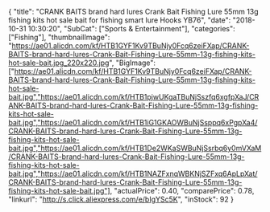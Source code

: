{
	"title": "CRANK BAITS brand hard lures Crank Bait Fishing Lure 55mm 13g fishing kits hot sale bait for fishing smart lure Hooks  YB76",
	"date": "2018-10-31 10:30:20",
	"SubCat": ["Sports & Entertainment"],
	"categories": ["Fishing"],
	"thumbnailImage": "https://ae01.alicdn.com/kf/HTB1GYF1Kv9TBuNjy0Fcq6zeiFXap/CRANK-BAITS-brand-hard-lures-Crank-Bait-Fishing-Lure-55mm-13g-fishing-kits-hot-sale-bait.jpg_220x220.jpg",
	"BigImage": ["https://ae01.alicdn.com/kf/HTB1GYF1Kv9TBuNjy0Fcq6zeiFXap/CRANK-BAITS-brand-hard-lures-Crank-Bait-Fishing-Lure-55mm-13g-fishing-kits-hot-sale-bait.jpg","https://ae01.alicdn.com/kf/HTB1pjwUKgaTBuNjSszfq6xgfpXaJ/CRANK-BAITS-brand-hard-lures-Crank-Bait-Fishing-Lure-55mm-13g-fishing-kits-hot-sale-bait.jpg","https://ae01.alicdn.com/kf/HTB1iG1GKAOWBuNjSsppq6xPgpXa4/CRANK-BAITS-brand-hard-lures-Crank-Bait-Fishing-Lure-55mm-13g-fishing-kits-hot-sale-bait.jpg","https://ae01.alicdn.com/kf/HTB1De2WKaSWBuNjSsrbq6y0mVXaM/CRANK-BAITS-brand-hard-lures-Crank-Bait-Fishing-Lure-55mm-13g-fishing-kits-hot-sale-bait.jpg","https://ae01.alicdn.com/kf/HTB1NAZFxnqWBKNjSZFxq6ApLpXat/CRANK-BAITS-brand-hard-lures-Crank-Bait-Fishing-Lure-55mm-13g-fishing-kits-hot-sale-bait.jpg"],
	"actualPrice": 0.40,
	"comparePrice": 0.78,
	"linkurl": "http://s.click.aliexpress.com/e/bIgYSc5K",
	"inStock": 92
}
